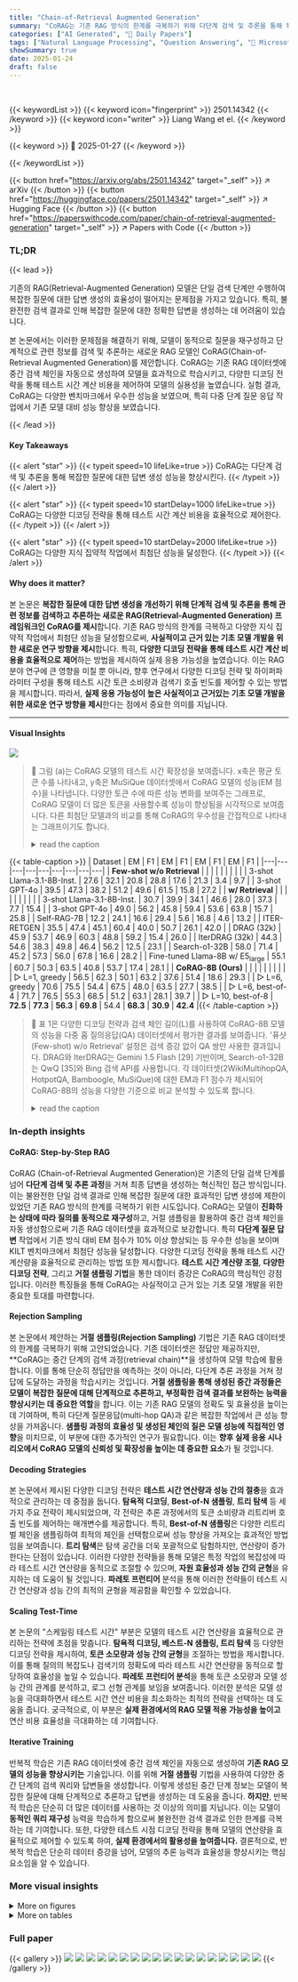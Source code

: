 ```yaml
---
title: "Chain-of-Retrieval Augmented Generation"
summary: "CoRAG는 기존 RAG 방식의 한계를 극복하기 위해 다단계 검색 및 추론을 통해 복잡한 질문에 대한 답변 생성을 개선하는 새로운 접근 방식입니다."
categories: ["AI Generated", "🤗 Daily Papers"]
tags: ["Natural Language Processing", "Question Answering", "🏢 Microsoft Corporation",]
showSummary: true
date: 2025-01-24
draft: false
---
```


<br>

{{< keywordList >}}
{{< keyword icon="fingerprint" >}} 2501.14342 {{< /keyword >}}
{{< keyword icon="writer" >}} Liang Wang et el. {{< /keyword >}}
 
{{< keyword >}} 🤗 2025-01-27 {{< /keyword >}}
 
{{< /keywordList >}}

{{< button href="https://arxiv.org/abs/2501.14342" target="_self" >}}
↗ arXiv
{{< /button >}}
{{< button href="https://huggingface.co/papers/2501.14342" target="_self" >}}
↗ Hugging Face
{{< /button >}}
{{< button href="https://paperswithcode.com/paper/chain-of-retrieval-augmented-generation" target="_self" >}}
↗ Papers with Code
{{< /button >}}




### TL;DR


{{< lead >}}

기존의 RAG(Retrieval-Augmented Generation) 모델은 단일 검색 단계만 수행하여 복잡한 질문에 대한 답변 생성의 효율성이 떨어지는 문제점을 가지고 있습니다. 특히, 불완전한 검색 결과로 인해 복잡한 질문에 대한 정확한 답변을 생성하는 데 어려움이 있습니다.



본 논문에서는 이러한 문제점을 해결하기 위해, 모델이 동적으로 질문을 재구성하고 단계적으로 관련 정보를 검색 및 추론하는 새로운 RAG 모델인 CoRAG(Chain-of-Retrieval Augmented Generation)를 제안합니다. CoRAG는 기존 RAG 데이터셋에 중간 검색 체인을 자동으로 생성하여 모델을 효과적으로 학습시키고, 다양한 디코딩 전략을 통해 테스트 시간 계산 비용을 제어하여 모델의 실용성을 높였습니다. 실험 결과, CoRAG는 다양한 벤치마크에서 우수한 성능을 보였으며, 특히 다중 단계 질문 응답 작업에서 기존 모델 대비 성능 향상을 보였습니다.

{{< /lead >}}


#### Key Takeaways

{{< alert "star" >}}
{{< typeit speed=10 lifeLike=true >}} CoRAG는 다단계 검색 및 추론을 통해 복잡한 질문에 대한 답변 생성 성능을 향상시킨다. {{< /typeit >}}
{{< /alert >}}

{{< alert "star" >}}
{{< typeit speed=10 startDelay=1000 lifeLike=true >}} CoRAG는 다양한 디코딩 전략을 통해 테스트 시간 계산 비용을 효율적으로 제어한다. {{< /typeit >}}
{{< /alert >}}

{{< alert "star" >}}
{{< typeit speed=10 startDelay=2000 lifeLike=true >}} CoRAG는 다양한 지식 집약적 작업에서 최첨단 성능을 달성한다. {{< /typeit >}}
{{< /alert >}}

#### Why does it matter?
본 논문은 **복잡한 질문에 대한 답변 생성을 개선하기 위해 단계적 검색 및 추론을 통해 관련 정보를 검색하고 추론하는 새로운 RAG(Retrieval-Augmented Generation) 프레임워크인 CoRAG를 제시**합니다. 기존 RAG 방식의 한계를 극복하고 다양한 지식 집약적 작업에서 최첨단 성능을 달성함으로써, **사실적이고 근거 있는 기초 모델 개발을 위한 새로운 연구 방향을 제시**합니다. 특히, **다양한 디코딩 전략을 통해 테스트 시간 계산 비용을 효율적으로 제어**하는 방법을 제시하여 실제 응용 가능성을 높였습니다. 이는 RAG 분야 연구에 큰 영향을 미칠 뿐 아니라, 향후 연구에서 다양한 디코딩 전략 및 하이퍼파라미터 구성을 통해 테스트 시간 토큰 소비량과 검색기 호출 빈도를 제어할 수 있는 방법을 제시합니다. 따라서, **실제 응용 가능성이 높은 사실적이고 근거있는 기초 모델 개발을 위한 새로운 연구 방향을 제시**한다는 점에서 중요한 의미를 지닙니다.

------
#### Visual Insights



![](https://arxiv.org/html/2501.14342/x1.png)

> 🔼 그림 (a)는 CoRAG 모델의 테스트 시간 확장성을 보여줍니다.  x축은 평균 토큰 수를 나타내고, y축은 MuSiQue 데이터셋에서 CoRAG 모델의 성능(EM 점수)을 나타냅니다.  다양한 토큰 수에 따른 성능 변화를 보여주는 그래프로, CoRAG 모델이 더 많은 토큰을 사용할수록 성능이 향상됨을 시각적으로 보여줍니다.  다른 최첨단 모델과의 비교를 통해 CoRAG의 우수성을 간접적으로 나타내는 그래프이기도 합니다.
> <details>
> <summary>read the caption</summary>
> (a) Test-time scaling behavior of CoRAG.
> </details>





{{< table-caption >}}
| Dataset | EM | F1 | EM | F1 | EM | F1 | EM | F1 |
|---|---|---|---|---|---|---|---|---|
| **Few-shot w/o Retrieval** |  |  |  |  |  |  |  |  |
| 3-shot Llama-3.1-8B-Inst. | 27.6 | 32.1 | 20.8 | 28.8 | 17.6 | 21.3 | 3.4 | 9.7 |
| 3-shot GPT-4o | 39.5 | 47.3 | 38.2 | 51.2 | 49.6 | 61.5 | 15.8 | 27.2 |
| **w/ Retrieval** |  |  |  |  |  |  |  |  |
| 3-shot Llama-3.1-8B-Inst. | 30.7 | 39.9 | 34.1 | 46.6 | 28.0 | 37.3 | 7.7 | 15.4 |
| 3-shot GPT-4o | 49.0 | 56.2 | 45.8 | 59.4 | 53.6 | 63.8 | 15.7 | 25.8 |
| Self-RAG-7B | 12.2 | 24.1 | 16.6 | 29.4 | 5.6 | 16.8 | 4.6 | 13.2 |
| ITER-RETGEN | 35.5 | 47.4 | 45.1 | 60.4 | 40.0 | 50.7 | 26.1 | 42.0 |
| DRAG (32k) | 45.9 | 53.7 | 46.9 | 60.3 | 48.8 | 59.2 | 15.4 | 26.0 |
| IterDRAG (32k) | 44.3 | 54.6 | 38.3 | 49.8 | 46.4 | 56.2 | 12.5 | 23.1 |
| Search-o1-32B | 58.0 | 71.4 | 45.2 | 57.3 | 56.0 | 67.8 | 16.6 | 28.2 |
| Fine-tuned Llama-8B w/ E5<sub>large</sub> | 55.1 | 60.7 | 50.3 | 63.5 | 40.8 | 53.7 | 17.4 | 28.1 |
| **CoRAG-8B (Ours)** |  |  |  |  |  |  |  |  |
|  ▷ L=1, greedy | 56.5 | 62.3 | 50.1 | 63.2 | 37.6 | 51.4 | 18.6 | 29.3 |
|  ▷ L=6, greedy | 70.6 | 75.5 | 54.4 | 67.5 | 48.0 | 63.5 | 27.7 | 38.5 |
|  ▷ L=6, best-of-4 | 71.7 | 76.5 | 55.3 | 68.5 | 51.2 | 63.1 | 28.1 | 39.7 |
|  ▷ L=10, best-of-8 | **72.5** | **77.3** | **56.3** | **69.8** | 54.4 | **68.3** | **30.9** | **42.4** |{{< /table-caption >}}

> 🔼 표 1은 다양한 디코딩 전략과 검색 체인 길이(L)를 사용하여 CoRAG-8B 모델의 성능을 다중 홉 질의응답(QA) 데이터셋에서 평가한 결과를 보여줍니다.  '퓨샷(Few-shot) w/o Retrieval' 설정은 검색 증강 없이 QA 쌍만 사용한 결과입니다. DRAG와 IterDRAG는 Gemini 1.5 Flash [29] 기반이며, Search-o1-32B는 QwQ [35]와 Bing 검색 API를 사용합니다.  각 데이터셋(2WikiMultihopQA, HotpotQA, Bamboogle, MuSiQue)에 대한 EM과 F1 점수가 제시되어 CoRAG-8B의 성능을 다양한 기준으로 비교 분석할 수 있도록 합니다.
> <details>
> <summary>read the caption</summary>
> Table 1: Results on multi-hop QA datasets. We report the performance of CoRAG-8B using various decoding strategies and retrieval chain lengths L𝐿Litalic_L. The “Few-shot w/o Retrieval” configuration utilizes only QA pairs without retrieval augmentation. Both DRAG and IterDRAG are based on Gemini 1.5 Flash [29], while Search-o1-32B is based on QwQ [35] and the Bing Search API.
> </details>





### In-depth insights


#### CoRAG: Step-by-Step RAG
CoRAG (Chain-of-Retrieval Augmented Generation)은 기존의 단일 검색 단계를 넘어 **다단계 검색 및 추론 과정**을 거쳐 최종 답변을 생성하는 혁신적인 접근 방식입니다. 이는 불완전한 단일 검색 결과로 인해 복잡한 질문에 대한 효과적인 답변 생성에 제한이 있었던 기존 RAG 방식의 한계를 극복하기 위한 시도입니다. CoRAG는 모델이 **진화하는 상태에 따라 질의를 동적으로 재구성**하고, 거절 샘플링을 활용하여 중간 검색 체인을 자동 생성함으로써 기존 RAG 데이터셋을 효과적으로 보강합니다. 특히 **다단계 질문 답변** 작업에서 기존 방식 대비 EM 점수가 10% 이상 향상되는 등 우수한 성능을 보이며 KILT 벤치마크에서 최첨단 성능을 달성합니다. 다양한 디코딩 전략을 통해 테스트 시간 계산량을 효율적으로 관리하는 방법 또한 제시합니다. **테스트 시간 계산량 조절**, **다양한 디코딩 전략**, 그리고 **거절 샘플링 기법**을 통한 데이터 증강은 CoRAG의 핵심적인 강점입니다.  이러한 특징들을 통해 CoRAG는 사실적이고 근거 있는 기초 모델 개발을 위한 중요한 토대를 마련합니다.

#### Rejection Sampling
본 논문에서 제안하는 **거절 샘플링(Rejection Sampling)** 기법은 기존 RAG 데이터셋의 한계를 극복하기 위해 고안되었습니다. 기존 데이터셋은 정답만 제공하지만, **CoRAG는 중간 단계의 검색 과정(retrieval chain)**을 생성하여 모델 학습에 활용합니다. 이를 통해 단순히 정답만을 예측하는 것이 아니라, 다단계 추론 과정을 거쳐 정답에 도달하는 과정을 학습시키는 것입니다. **거절 샘플링을 통해 생성된 중간 과정들은 모델이 복잡한 질문에 대해 단계적으로 추론하고, 부정확한 검색 결과를 보완하는 능력을 향상시키는 데 중요한 역할**을 합니다.  이는 기존 RAG 모델의 정확도 및 효율성을 높이는 데 기여하며, 특히 다단계 질문응답(multi-hop QA)과 같은 복잡한 작업에서 큰 성능 향상을 가져옵니다.  **샘플링 과정의 효율성 및 생성된 체인의 질은 모델 성능에 직접적인 영향**을 미치므로, 이 부분에 대한 추가적인 연구가 필요합니다.  이는 **향후 실제 응용 시나리오에서 CoRAG 모델의 신뢰성 및 확장성을 높이는 데 중요한 요소**가 될 것입니다.

#### Decoding Strategies
본 논문에서 제시된 다양한 디코딩 전략은 **테스트 시간 연산량과 성능 간의 절충**을 효과적으로 관리하는 데 중점을 둡니다.  **탐욕적 디코딩**, **Best-of-N 샘플링**, **트리 탐색** 등 세 가지 주요 전략이 제시되었으며, 각 전략은 추론 과정에서의 토큰 소비량과 리트리버 호출 빈도를 제어하는 매개변수를 제공합니다. 특히, **Best-of-N 샘플링**은 다양한 리트리벌 체인을 샘플링하여 최적의 체인을 선택함으로써 성능 향상을 가져오는 효과적인 방법임을 보여줍니다. **트리 탐색**은 탐색 공간을 더욱 포괄적으로 탐험하지만, 연산량이 증가한다는 단점이 있습니다.  이러한 다양한 전략들을 통해 모델은 특정 작업의 복잡성에 따라 테스트 시간 연산량을 동적으로 조절할 수 있으며, **자원 효율성과 성능 간의 균형**을 유지하는 데 도움이 될 것입니다.  **파레토 프런티어** 분석을 통해 이러한 전략들이 테스트 시간 연산량과 성능 간의 최적의 균형을 제공함을 확인할 수 있었습니다.

#### Scaling Test-Time
본 논문의 "스케일링 테스트 시간" 부분은 모델의 테스트 시간 연산량을 효율적으로 관리하는 전략에 초점을 맞춥니다. **탐욕적 디코딩, 베스트-N 샘플링, 트리 탐색** 등 다양한 디코딩 전략을 제시하여, **토큰 소모량과 성능 간의 균형**을 조절하는 방법을 제시합니다.  이를 통해 질의의 복잡도나 검색기의 정확도에 따라 테스트 시간 연산량을 동적으로 할당하여 효율성을 높일 수 있습니다.  **파레토 프런티어 분석**을 통해 토큰 소모량과 모델 성능 간의 관계를 분석하고, 로그 선형 관계를 보임을 보여줍니다.  이러한 분석은 모델 성능을 극대화하면서 테스트 시간 연산 비용을 최소화하는 최적의 전략을 선택하는 데 도움을 줍니다.  궁극적으로, 이 부분은 **실제 환경에서의 RAG 모델 적용 가능성을 높이고** 연산 비용 효율성을 극대화하는 데 기여합니다.

#### Iterative Training
반복적 학습은 기존 RAG 데이터셋에 중간 검색 체인을 자동으로 생성하여 **기존 RAG 모델의 성능을 향상시키는** 기술입니다.  이를 위해 **거절 샘플링** 기법을 사용하여 다양한 중간 단계의 검색 쿼리와 답변들을 생성합니다.  이렇게 생성된 중간 단계 정보는 모델이 복잡한 질문에 대해 단계적으로 추론하고 답변을 생성하는 데 도움을 줍니다.  **하지만**, 반복적 학습은 단순히 더 많은 데이터를 사용하는 것 이상의 의미를 지닙니다.  이는 모델이 **동적인 쿼리 재구성** 능력을 학습하게 함으로써 불완전한 검색 결과로 인한 한계를 극복하는 데 기여합니다.  또한, 다양한 테스트 시점 디코딩 전략을 통해 모델의 연산량을 효율적으로 제어할 수 있도록 하여, **실제 환경에서의 활용성을 높여줍니다.**  결론적으로, 반복적 학습은 단순히 데이터 증강을 넘어, 모델의 추론 능력과 효율성을 향상시키는 핵심 요소임을 알 수 있습니다.


### More visual insights

<details>
<summary>More on figures
</summary>


![](https://arxiv.org/html/2501.14342/x2.png)

> 🔼 그림 (b)는 CoRAG의 작동 방식을 보여주는 예시입니다. 사용자가 질문(Where did the star of Dark Hazard study?)을 입력하면, CoRAG는 먼저 관련 정보를 검색합니다. 검색 결과가 부족할 경우, CoRAG는 질문을 재구성하여(reformulation) 추가 검색을 수행하고, 최종적으로 정답(City College of New York)을 생성합니다. 이는 단일 검색 단계만 수행하는 기존 RAG 방식과 달리, CoRAG가 다단계 검색 및 추론을 통해 복잡한 질문에 대한 답변을 효과적으로 생성하는 과정을 보여줍니다.
> <details>
> <summary>read the caption</summary>
> (b) An example of CoRAG in action.
> </details>



![](https://arxiv.org/html/2501.14342/x3.png)

> 🔼 그림 1은 본 논문에서 제안하는 CoRAG(Chain-of-Retrieval Augmented Generation) 모델의 개념을 보여줍니다.  CoRAG은 기존의 QA 데이터셋에 검색 체인(retrieval chain)을 추가하여 모델을 학습시키는 방법을 사용합니다. 각 검색 체인은 원래 질문(query)으로 시작하여 일련의 하위 질문(sub-query)과 하위 답변(sub-answer)으로 구성됩니다.  오픈소스 LLM은 현재 상태를 기반으로 다음 작업을 예측하도록 미세 조정됩니다. 추론(inference) 단계에서는 여러 가지 디코딩 전략을 사용하여 테스트 시간 연산량을 제어할 수 있습니다.  즉,  불완전한 검색 결과로 인해 복잡한 질문에 대한 응답 능력이 제한적인 기존 RAG 방식과 달리, CoRAG는 모델이 동적으로 질의를 재구성하여 다단계 추론을 가능하게 합니다. 이를 통해 더욱 정확하고 효율적인 답변을 생성할 수 있습니다.
> <details>
> <summary>read the caption</summary>
> Figure 1: Overview of CoRAG. Rejection sampling is utilized to augment QA-only datasets with retrieval chains. Each chain starts with the original query, followed by a sequence of sub-queries and sub-answers. An open-source LLM is then fine-tuned to predict the next action based on the current state. During inference, multiple decoding strategies are available to control the test-time compute.
> </details>



![](https://arxiv.org/html/2501.14342/x4.png)

> 🔼 그림 2는 다중 호프 질의응답(QA) 데이터셋에서 테스트 시간 계산 비용을 조정하는 방법을 보여줍니다.  파레토 프런티어는 y = a × log(x + b) + c 의 형태로, 파레토 최적점에 맞춰 계산됩니다. 파레토 최적점이란, 다른 점보다 더 적은 토큰 소모량으로 더 높은 EM 점수를 달성하는 점을 의미합니다.  '평균 토큰 수' 측정값은 테스트 사례당 소모된 토큰의 평균 개수를 나타내며, 프롬프트와 생성된 토큰을 모두 합산한 값입니다. 이 그래프는 다양한 디코딩 전략(탐욕적 디코딩, best-of-N 샘플링, 트리 탐색) 하에서 테스트 시간 토큰 소모량과 성능 간의 관계를 보여줍니다.
> <details>
> <summary>read the caption</summary>
> Figure 2: Scaling test-time compute on multi-hop QA datasets. The Pareto frontier is in the form of y=a×log⁡(x+b)+c𝑦𝑎𝑥𝑏𝑐y=a\times\log(x+b)+citalic_y = italic_a × roman_log ( italic_x + italic_b ) + italic_c fitted on the Pareto optimal points. A point is considered Pareto optimal if no other point achieves a higher EM score with less token consumption. The metric “# Avg. Tokens” represents the average number of tokens consumed per test instance, summing up both the prompt and generated tokens.
> </details>



![](https://arxiv.org/html/2501.14342/x5.png)

> 🔼 KILT 벤치마크의 세 가지 데이터셋에서 테스트 시간 계산 비용을 조정한 결과를 보여주는 그림입니다. 그림은 다양한 디코딩 전략(Greedy, Best-of-4, Best-of-8)을 사용하여 획득한 성능(EM 또는 정확도)과 토큰 소비량 간의 상관관계를 보여줍니다.  각 데이터셋(FEVER, TQA, NQ)에 대해, 체인 길이(retrieval chain length)를 변화시키면서 성능 변화를 측정했습니다.  이를 통해, 모델 성능과 테스트 시간 계산량 사이의 최적의 균형점을 찾는 데 도움이 되는 정보를 제공합니다. 공개 검증 세트(public validation set)의 점수를 기준으로 결과를 보고합니다.
> <details>
> <summary>read the caption</summary>
> Figure 3: Scaling test-time compute across three datasets from the KILT benchmark. We report scores on the public validation set.
> </details>



![](https://arxiv.org/html/2501.14342/x6.png)

> 🔼 그림 4는 모델이 테스트 시간에 중간 검색 단계를 몇 번 수행할지 스스로 결정하도록 학습하는 방법을 보여줍니다.  세로축은 정확도(EM), 가로축은 로그 가능도 편향(logit bias) 값을 나타냅니다.  logit bias 값이 커질수록 모델은 더 일찍 중지하는 경향이 있습니다.  L=6은 항상 6번의 검색 단계를 수행하는 경우를, L=0은 중간 검색 단계를 수행하지 않는 경우를 의미합니다.  즉, 이 그래프는 테스트 시간에 계산량을 줄이기 위해 모델이 조기에 중지하도록 학습하는 전략의 효과를 보여주는 것입니다.  다양한 logit bias 값에 따른 정확도와 토큰 소모량의 상관관계를 분석하여 최적의 조기 중지 전략을 찾는 데 도움이 됩니다.
> <details>
> <summary>read the caption</summary>
> Figure 4: Learning to stop at test time. Larger logit bias values result in earlier stopping. L=6𝐿6L=6italic_L = 6 correspond to always performing 6666 retrieval steps, while L=0𝐿0L=0italic_L = 0 indicate no intermediate retrieval steps.
> </details>



![](https://arxiv.org/html/2501.14342/x7.png)

> 🔼 본 그림은 학습 데이터 생성을 위한 리젝션 샘플링 연산의 확장성을 보여줍니다. 다른 하이퍼파라미터는 고정시킨 채 샘플링 체인의 수를 4개에서 16개로 변화시키면서, 각기 다른 멀티홉 질문응답 데이터셋(2WikiMultihopQA, HotpotQA, Bamboogle, MuSiQue)에서의 성능 변화를 EM 점수를 통해 나타냅니다.  각 그래프는 데이터셋별로 생성된 샘플링 체인의 수에 따른 EM 점수 변화를 보여주며, 리젝션 샘플링을 통해 생성된 훈련 데이터의 양이 증가함에 따라 모델 성능이 향상되는 경향을 확인할 수 있습니다. 하지만, 일정 수준 이상의 샘플링 체인 수 증가는 성능 향상에 미미한 영향을 미치는 것을 확인할 수 있습니다.
> <details>
> <summary>read the caption</summary>
> Figure 5: Scaling rejection sampling compute for training data generation. We vary the number of sampled chains from 4444 to 16161616 while maintaining all other hyperparameters fixed.
> </details>



![](https://arxiv.org/html/2501.14342/x8.png)

> 🔼 그림 6은 멀티홉 질문응답(QA) 데이터셋에서 샘플링 온도를 다르게 했을 때의 효과를 보여줍니다.  샘플링 온도는 생성 과정에서의 확률적 다양성을 조절하는데, 온도가 높을수록 다양한 샘플이 생성되지만, 품질이 떨어질 수 있습니다.  이 그래프는 여러 멀티홉 QA 데이터셋(2WikiMultihopQA, HotpotQA, Bamboogle, MuSiQue)에 대해 서로 다른 샘플링 온도에서의 성능(EM 점수)을 비교 분석한 결과를 보여줍니다.  각 데이터셋마다 최적의 샘플링 온도가 다를 수 있음을 시각적으로 보여주는 그래프입니다.  즉, 샘플링 온도를 조절함으로써 모델 성능과 다양성 사이의 균형을 조절할 수 있음을 보여줍니다.
> <details>
> <summary>read the caption</summary>
> Figure 6: Effects of varying the sampling temperature on multi-hop QA datasets.
> </details>



</details>




<details>
<summary>More on tables
</summary>


{{< table-caption >}}
| System | AIDA | WnWi | WnCw | T-REx | zsRE | NQ | HoPo | TQA | FEVER | Fact |
|---|---|---|---|---|---|---|---|---|---|---|
| KILT-RAG | 72.6 | 48.1 | 47.6 | 59.2 | 44.7 | 44.4 | 27.0 | 71.3 | 86.3 |
| SEAL | - | - | - | 83.6 | 74.6 | 53.7 | 40.5 | 70.9 | 89.5 |
| Atlas-11B | 90.6 | - | - | 85.1 | 80.8 | 61.3 | 50.6 | 84.0 | **93.5** |
| RA-DIT 65B | 80.5 | - | - | 72.8 | 78.1 | 43.5 | 36.6 | 72.8 | 86.9 |
| FiD with RS | - | - | - | 85.2 | 83.7 | 61.2 | 39.1 | 84.6 | 92.2 |
| Previous Best* | 90.6 | 87.4 | 71.2 | 87.7 | 85.3 | 62.3 | 50.6 | 84.6 | **93.5** |
| CoRAG-8B (Ours) | **93.9** | **88.2** | **76.7** | **88.0** | **87.2** | **63.1** | **60.6** | **88.3** | 93.1 |{{< /table-caption >}}
> 🔼 표 2는 KILT 벤치마크의 숨겨진 테스트 세트에 대한 다운스트림 결과를 보여줍니다. 모든 점수는 공식 리더보드에서 직접 가져온 것이며, 'RA-DIT 65B' 점수만 원본 논문 [21]에서 가져온 점수입니다.  '이전 최고점'은 2025년 1월 10일 기준으로 공개 KILT 리더보드에서 각 과제의 최고 점수를 나타냅니다. 표에는 다양한 시스템의 성능을 보여주는 여러 지표(예: 정확도, F1 점수)가 포함되어 있으며, 시스템 간의 성능 비교를 용이하게 합니다.
> <details>
> <summary>read the caption</summary>
> Table 2: The downstream results on the hidden test set of the KILT benchmark. All scores are sourced directly from the official leaderboard, with the exception that “RA-DIT 65B” is from the original paper [21]. ∗*∗: “Previous Best” refers to the highest score for each task on the public KILT leaderboard as of January 10, 2025.
> </details>

{{< table-caption >}}
| Metric | 2WikiQA |  | HotpotQA |  | Bamboogle |  | MuSiQue |  |
|---|---|---|---|---|---|---|---|---|
|  | EM | F1 | EM | F1 | EM | F1 | EM | F1 |
| CoRAG-8B (L=6, greedy) | 70.6 | 75.5 | **54.4** | **67.5** | **48.0** | **63.5** | **27.7** | **38.5** |
| ▷ iterative training | **72.2** | **76.9** | 53.4 | 66.5 | 45.6 | 60.9 | 26.6 | 37.6 |
| *Weak-to-strong Generalization* |  |  |  |  |  |  |  |  |
|   w/ Llama-3.2-1B-Inst. | 59.3 | 64.2 | 50.3 | 63.6 | 40.8 | 51.6 | 22.3 | 32.7 |
|   w/ Llama-3.2-3B-Inst. | 69.9 | 74.0 | 53.9 | 67.3 | 45.6 | 59.8 | 25.2 | 36.0 |
| *Different Retrievers* |  |  |  |  |  |  |  |  |
| E5-base w/o chain-of-retrieval | 53.1 | 58.9 | 47.9 | 61.1 | 38.4 | 52.7 | 15.8 | 26.4 |
| ▷ L=6, best-of-4 | 70.8 | 75.4 | 53.0 | 66.2 | 47.2 | 59.8 | 26.3 | 37.6 |
| BM25 w/o chain-of-retrieval | 49.1 | 55.3 | 46.9 | 60.3 | 36.8 | 48.6 | 14.3 | 24.8 |
| ▷ L=6, best-of-4 | 62.6 | 67.7 | 51.6 | 64.7 | 37.6 | 52.5 | 23.5 | 33.0 |{{< /table-caption >}}
> 🔼 표 3은 CoRAG 모델의 성능에 대한 추가 분석을 보여줍니다.  '반복 훈련(Iterative training)'은 훈련된 CoRAG 모델을 사용하여 추가적인 리젝션 샘플링을 수행하는 방식을,  '약-강 일반화(Weak-to-strong Generalization)'는 추출 체인 생성에는 성능이 약한 LLM을 사용하고 훈련에는 Llama-3.1-8B-Inst. 와 같은 강력한 LLM을 사용하는 방식을,  '다른 검색기(Different Retrievers)'는 테스트 시점에서 다른 텍스트 검색기를 사용하는 방식을 각각 나타냅니다. 이러한 세 가지 방식을 통해 CoRAG 모델의 견고성과 일반화 능력을 평가합니다.
> <details>
> <summary>read the caption</summary>
> Table 3: Ablation study results. “Iterative training” employs a trained CoRAG model for another round of rejection sampling. “Weak-to-strong Generalization” utilizes weaker LLMs for retrieval chain generation while using stronger LLMs (Llama-3.1-8B-Inst.) for training. “Different Retrievers” replaces the text retriever at test time.
> </details>

{{< table-caption >}}
|           | Multi-hop QA | KILT Benchmark |
|-----------|---------------|-----------------|
| Initialization | *Llama-3.1-8B-Instruct* | *Llama-3.1-8B-Instruct* |
| Learning rate | 5 × 10<sup>-6</sup> | 10<sup>-5</sup> |
| Batch size | 256 | 1024 |
| Epoch | 1 | 1 |
| Warmup steps | 100 | 100 |
| # Training samples | 125k | 660k |
| # Retrieved passages | 20 | 20 |
| Max sequence length | 3072 | 3072 |{{< /table-caption >}}
> 🔼 표 4는 본 논문에서 제안하는 CoRAG 모델을 학습시키는 데 사용된 하이퍼파라미터들을 보여줍니다.  다양한 멀티홉 질의응답(Multi-hop QA) 데이터셋과 KILT 벤치마크에 대해 각각 다른 하이퍼파라미터 설정을 사용했습니다.  표에는 초기화 방법, 학습률, 배치 크기, 에폭 수, 워밍업 단계, 학습 샘플 수, 검색된 구절 수, 최대 시퀀스 길이 등의 세부 정보가 포함되어 있습니다.  Multi-hop QA와 KILT 벤치마크에 대한 설정이 각각 별도로 제시되어 있습니다.
> <details>
> <summary>read the caption</summary>
> Table 4: Hyperparameters for training CoRAG.
> </details>

{{< table-caption >}}
| System | Entity Linking |  |  | Slot Filling |  | Open QA |  |  | Fact |
|---|---|---|---|---|---|---|---|---|---|---| 
|  CoRAG-8B (Ours)  |  |  |  |  |  |  |  |  |  |
| ▷ L=1, greedy | 90.4 | 86.0 | **76.8** | **87.0** | 82.1 | 62.5 | 56.4 | 88.4 | 91.4 |
| ▷ L=6, greedy | **92.7** | **87.4** | 75.8 | 86.6 | **83.8** | **63.2** | 59.1 | 88.6 | 93.8 |
| ▷ L=6, best-of-4 | 92.5 | **87.4** | 75.8 | 86.3 | 83.5 | 62.6 | 59.6 | **88.9** | **93.9** |
| ▷ L=6, tree search | 91.8 | 86.8 | 75.5 | 86.4 | 83.0 | 62.4 | **59.9** | **88.9** | **93.9** |{{< /table-caption >}}
> 🔼 표 5는 KILT 벤치마크의 공개 검증 세트에 대한 다운스트림 결과를 보여줍니다.  KILT 벤치마크는 지식 집약적인 여러 가지 작업(예: 엔티티 연결, 슬롯 채우기, 개방형 질문 답변, 팩트 검증)으로 구성되어 있습니다. 이 표는 CoRAG 모델을 포함한 다양한 시스템의 성능을 다양한 작업에 대해 비교 분석한 결과를 보여줍니다.  각 작업에 대한 정확도(EM 또는 F1) 점수가 제시되어 CoRAG 모델의 성능을 다른 강력한 기준 모델과 비교할 수 있도록 합니다.
> <details>
> <summary>read the caption</summary>
> Table 5: Downstream results on the public validation set of the KILT benchmark.
> </details>

{{< table-caption >}}
| System | AIDA | WnWi | WnCw | T-REx | zsRE | NQ | HoPo | TQA | FEVER |
|---|---|---|---|---|---|---|---|---|---| 
| Fine-tuned E5<sub>mistral</sub> | 92.9 | 86.7 | 76.0 | 80.5 | 95.3 | 77.7 | 66.7 | 78.9 | 90.9 |
| ▷ w/ re-ranking | 93.3 | 88.0 | 77.1 | 83.2 | 97.6 | 78.2 | 78.2 | 81.5 | 92.3 |{{< /table-caption >}}
> 🔼 표 6은 KILT 벤치마크의 공개 검증 세트에 대한 검색 결과(R-정밀도)를 보여줍니다. 다시 순위를 매기기 위해 미세 조정된 검색기에서 상위 100개의 후보를 입력으로 사용했습니다. 표는 엔티티 연결, 슬롯 채우기, 열린 질문응답, 사실 검증 등 다양한 KILT 작업에 대한 R-정밀도 점수를 보여줍니다. 각 작업에 대해 시스템의 성능을 비교하여 어떤 시스템이 특정 작업에서 가장 좋은 성능을 보이는지 보여줍니다.
> <details>
> <summary>read the caption</summary>
> Table 6: Retrieval results (R-Precision) on the public validation set of the KILT benchmark. For re-ranking, we use the top-100100100100 candidates from the fine-tuned retriever as input.
> </details>

{{< table-caption >}}
| Dataset | Task Description |
|---|---| 
| HotpotQA / 2WikiMultihopQA | answer multi-hop questions |
| NQ | answer natural questions from Google search |
| AidaYago 2 / WnWi / WnCw / Blink | link the mention surrounded by [START_ENT] and [END_ENT] to the title of the correct Wikipedia page |
| FEVER | verify if the claim is supported or refuted |
| T-REx / Zero-Shot RE | given head entity and relation separated by [SEP], find the correct tail entity, return the title of its Wikipedia page |
| Trivia QA | answer trivia questions |
| MuSiQue / Bamboogle | answer multi-hop questions |{{< /table-caption >}}
> 🔼 표 7은 논문에서 사용된 각 데이터셋에 대한 작업 설명을 보여줍니다.  각 데이터셋(HotpotQA, NQ, AidaYago, FEVER, T-REx, TriviaQA, MuSiQue, Bamboogle)에 대해 어떤 유형의 질문에 답하는지를 간략하게 설명합니다. 예를 들어 HotpotQA와 2WikiMultihopQA는 다중 단계 추론이 필요한 질문에 대한 답변을 요구하는 반면, NQ는 구글 검색에서 나온 자연어 질문에 대한 답변을 요구합니다. 이 표는 각 데이터셋의 특징을 이해하는 데 도움이 되어, 실험 결과 해석에 중요한 역할을 합니다.
> <details>
> <summary>read the caption</summary>
> Table 7: Task descriptions for each dataset.
> </details>

{{< table-caption >}}
| Query | RAG without Chain-of-Retrieval | CoRAG (Ours) |
|---|---|---|
| What wrestling team is Mathew Thomas Rehwoldt a part of? | Final Answer: <span class="ltx_text ltx_font_bold" style="color:#FF0000;">WWE<span class="ltx_text ltx_font_medium"> ✗</span></span> | Sub-query 1: What is Mathew Thomas Rehwoldt’s profession?
Sub-answer 1: No relevant information found.
Sub-query 2: What is Mathew Thomas Rehwoldt’s name in the wrestling industry?
Sub-answer 2: Aiden English
Sub-query 3: What wrestling team is Aiden English a part of?
Sub-answer 3: The Vaudevillains
Final Answer: <span class="ltx_text ltx_font_bold" style="color:#0000FF;">The Vaudevillains<span class="ltx_text ltx_font_medium"> ✓</span></span> |
| How many months apart are Johan Mjällby and Neil Lennon in age? | Final Answer: <span class="ltx_text ltx_font_bold" style="color:#FF0000;">two months<span class="ltx_text ltx_font_medium"> ✗</span></span> | Sub-query 1: What is Johan Mjällby’s birthdate?
Sub-answer 1: 9 February 1971
Sub-query 2: What is Neil Lennon’s birthdate?
Sub-answer 2: 25 June 1971
Sub-query 3: What is the difference in months between 9 February 1971 and 25 June 1971?
Sub-answer 3: 4 months
Final Answer: <span class="ltx_text ltx_font_bold" style="color:#0000FF;">4<span class="ltx_text ltx_font_medium"> ✓</span></span> |
| Thomas Parker Sanborn was a model for the protagonist in the only novel by a poet originally from what country? | Final Answer: <span class="ltx_text ltx_font_bold" style="color:#FF0000;">Italian<span class="ltx_text ltx_font_medium"> ✗</span></span> | Sub-query 1: What country is the poet originally from?
Sub-answer 1: Hungary, Romania, Switzerland, China, Ukraine, France, Turkey.
Sub-query 2: What is the name of the poet who wrote the only novel?
Sub-answer 2: Emily Brontë
Sub-query 3: What country is the poet who wrote the only novel originally from?
Sub-answer 3: United States
Sub-query 4: What is the name of the poet who wrote the only novel that Thomas Parker Sanborn was a model for?
Sub-answer 4: George Santayana
Sub-query 5: What poet wrote the only novel that Thomas Parker Sanborn was a model for?
Sub-answer 5: George Santayana
Sub-query 6: What country is the poet George Santayana originally from?
Sub-answer 6: Spain.
Final Answer: <span class="ltx_text ltx_font_bold" style="color:#0000FF;">Spain<span class="ltx_text ltx_font_medium"> ✓</span></span> |
| Which university is further North, University of New Hampshire or Stony Brook University? | Final Answer: <span class="ltx_text ltx_font_bold" style="color:#FF0000;">University of New Hampshire<span class="ltx_text ltx_font_medium"> ✗</span></span> | Sub-query 1: What is the location of the University of New Hampshire?
Sub-answer 1: Durham, New Hampshire.
Sub-query 2: What is the location of Stony Brook University?
Sub-answer 2: Stony Brook, NY.
Sub-query 3: What is the latitude of Durham, New Hampshire?
Sub-answer 3: No relevant information found.
Sub-query 4: What is the latitude of Stony Brook, NY?
Sub-answer 4: No relevant information found.
Final Answer: <span class="ltx_text ltx_font_bold" style="color:#FF0000;">University of New Hampshire<span class="ltx_text ltx_font_medium"> ✗</span></span> |{{< /table-caption >}}
> 🔼 표 8은 HotpotQA 검증 세트의 예시를 보여줍니다.  간결성을 위해 각 단계에서 검색된 문서는 생략되었습니다.  정답은 파란색으로, 오답은 빨간색으로 강조 표시되어 있습니다.  이 표는 CoRAG 모델이 다단계 추론 문제를 해결하는 과정을 보여주는 예시들을 제시하며, 단일 검색 단계만 사용하는 기존 방법과 비교하여 CoRAG의 장점을 시각적으로 보여줍니다. 각 예시는 질문, 기존 RAG 모델의 답변, CoRAG 모델의 답변(중간 단계 질문 및 답변 포함)으로 구성되어 있습니다.  CoRAG 모델은 중간 단계 질문을 통해 추가 정보를 얻고, 오답을 수정하며, 최종적으로 정답에 도달하는 과정을 보여줍니다.
> <details>
> <summary>read the caption</summary>
> Table 8: Examples from the validation set of the HotpotQA dataset. For conciseness, all retrieved documents at each step are omitted. Correct answers are highlighted in blue, while incorrect answers are highlighted in red.
> </details>

</details>




### Full paper

{{< gallery >}}
<img src="paper_images/1.png" class="grid-w50 md:grid-w33 xl:grid-w25" />
<img src="paper_images/2.png" class="grid-w50 md:grid-w33 xl:grid-w25" />
<img src="paper_images/3.png" class="grid-w50 md:grid-w33 xl:grid-w25" />
<img src="paper_images/4.png" class="grid-w50 md:grid-w33 xl:grid-w25" />
<img src="paper_images/5.png" class="grid-w50 md:grid-w33 xl:grid-w25" />
<img src="paper_images/6.png" class="grid-w50 md:grid-w33 xl:grid-w25" />
<img src="paper_images/7.png" class="grid-w50 md:grid-w33 xl:grid-w25" />
<img src="paper_images/8.png" class="grid-w50 md:grid-w33 xl:grid-w25" />
<img src="paper_images/9.png" class="grid-w50 md:grid-w33 xl:grid-w25" />
<img src="paper_images/10.png" class="grid-w50 md:grid-w33 xl:grid-w25" />
<img src="paper_images/11.png" class="grid-w50 md:grid-w33 xl:grid-w25" />
<img src="paper_images/12.png" class="grid-w50 md:grid-w33 xl:grid-w25" />
<img src="paper_images/13.png" class="grid-w50 md:grid-w33 xl:grid-w25" />
<img src="paper_images/14.png" class="grid-w50 md:grid-w33 xl:grid-w25" />
<img src="paper_images/15.png" class="grid-w50 md:grid-w33 xl:grid-w25" />
<img src="paper_images/16.png" class="grid-w50 md:grid-w33 xl:grid-w25" />
<img src="paper_images/17.png" class="grid-w50 md:grid-w33 xl:grid-w25" />
<img src="paper_images/18.png" class="grid-w50 md:grid-w33 xl:grid-w25" />
{{< /gallery >}}